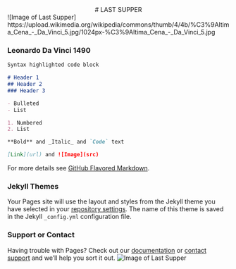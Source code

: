 <center> # LAST SUPPER</center>
![Image of Last Supper] https://upload.wikimedia.org/wikipedia/commons/thumb/4/4b/%C3%9Altima_Cena_-_Da_Vinci_5.jpg/1024px-%C3%9Altima_Cena_-_Da_Vinci_5.jpg

### Leonardo Da Vinci 1490


```markdown
Syntax highlighted code block

# Header 1
## Header 2
### Header 3

- Bulleted
- List

1. Numbered
2. List

**Bold** and _Italic_ and `Code` text

[Link](url) and ![Image](src)
```

For more details see [GitHub Flavored Markdown](https://guides.github.com/features/mastering-markdown/).

### Jekyll Themes

Your Pages site will use the layout and styles from the Jekyll theme you have selected in your [repository settings](https://github.com/Kristi-Short/DICE3020/settings). The name of this theme is saved in the Jekyll `_config.yml` configuration file.

### Support or Contact

Having trouble with Pages? Check out our [documentation](https://help.github.com/categories/github-pages-basics/) or [contact support](https://github.com/contact) and we’ll help you sort it out.
![Image of Last Supper](https://media.beliefnet.com/~/media/photos-with-attribution/faiths/001/last%20supper%20_%20public%20domain%20wikimedia%20commons.jpg)
